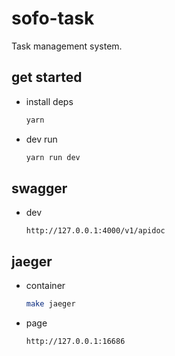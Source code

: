 # sofo-task

Task management system.

## get started

- install deps

  ```bash
  yarn
  ```

- dev run

  ```bash
  yarn run dev
  ```

## swagger

- dev

  ```
  http://127.0.0.1:4000/v1/apidoc
  ```

## jaeger

- container

  ```bash
  make jaeger
  ```

- page

  ```
  http://127.0.0.1:16686
  ```
